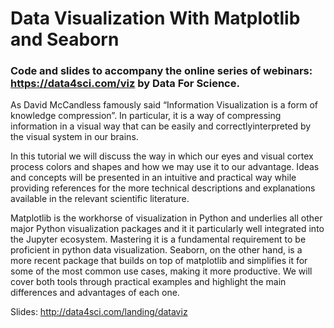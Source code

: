 # Data Visualization With Matplotlib and Seaborn

### Code and slides to accompany the online series of webinars: https://data4sci.com/viz by Data For Science.

As David McCandless famously said “Information Visualization is a form of knowledge compression”. In particular, it is a way of compressing information in a visual way that can be easily and correctlyinterpreted by the visual system in our brains.

In this tutorial we will discuss the way in which our eyes and visual cortex process colors and shapes and how we may use it to our advantage. Ideas and concepts will be presented in an intuitive and practical way while providing references for the more technical descriptions and explanations available in the relevant scientific literature.

Matplotlib is the workhorse of visualization in Python and underlies all other major Python visualization packages and it it particularly well integrated into the Jupyter ecosystem. Mastering it is a fundamental requirement to be proficient in python data visualization. Seaborn, on the other hand, is a more recent package that builds on top of matplotlib and simplifies it for some of the most common use cases, making it more productive. We will cover both tools through practical examples and highlight the main differences and advantages of each one.

Slides: http://data4sci.com/landing/dataviz
